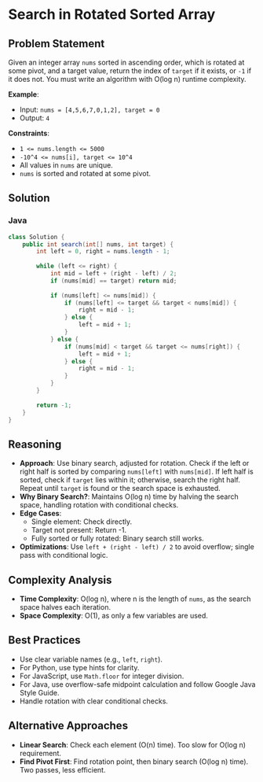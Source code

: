 # Search in Rotated Sorted Array

## Problem Statement
Given an integer array `nums` sorted in ascending order, which is rotated at some pivot, and a target value, return the index of `target` if it exists, or `-1` if it does not. You must write an algorithm with O(log n) runtime complexity.

**Example**:
- Input: `nums = [4,5,6,7,0,1,2], target = 0`
- Output: `4`

**Constraints**:
- `1 <= nums.length <= 5000`
- `-10^4 <= nums[i], target <= 10^4`
- All values in `nums` are unique.
- `nums` is sorted and rotated at some pivot.

## Solution

### Java
```java
class Solution {
    public int search(int[] nums, int target) {
        int left = 0, right = nums.length - 1;
        
        while (left <= right) {
            int mid = left + (right - left) / 2;
            if (nums[mid] == target) return mid;
            
            if (nums[left] <= nums[mid]) {
                if (nums[left] <= target && target < nums[mid]) {
                    right = mid - 1;
                } else {
                    left = mid + 1;
                }
            } else {
                if (nums[mid] < target && target <= nums[right]) {
                    left = mid + 1;
                } else {
                    right = mid - 1;
                }
            }
        }
        
        return -1;
    }
}
```

## Reasoning
- **Approach**: Use binary search, adjusted for rotation. Check if the left or right half is sorted by comparing `nums[left]` with `nums[mid]`. If left half is sorted, check if `target` lies within it; otherwise, search the right half. Repeat until `target` is found or the search space is exhausted.
- **Why Binary Search?**: Maintains O(log n) time by halving the search space, handling rotation with conditional checks.
- **Edge Cases**:
  - Single element: Check directly.
  - Target not present: Return -1.
  - Fully sorted or fully rotated: Binary search still works.
- **Optimizations**: Use `left + (right - left) / 2` to avoid overflow; single pass with conditional logic.

## Complexity Analysis
- **Time Complexity**: O(log n), where n is the length of `nums`, as the search space halves each iteration.
- **Space Complexity**: O(1), as only a few variables are used.

## Best Practices
- Use clear variable names (e.g., `left`, `right`).
- For Python, use type hints for clarity.
- For JavaScript, use `Math.floor` for integer division.
- For Java, use overflow-safe midpoint calculation and follow Google Java Style Guide.
- Handle rotation with clear conditional checks.

## Alternative Approaches
- **Linear Search**: Check each element (O(n) time). Too slow for O(log n) requirement.
- **Find Pivot First**: Find rotation point, then binary search (O(log n) time). Two passes, less efficient.